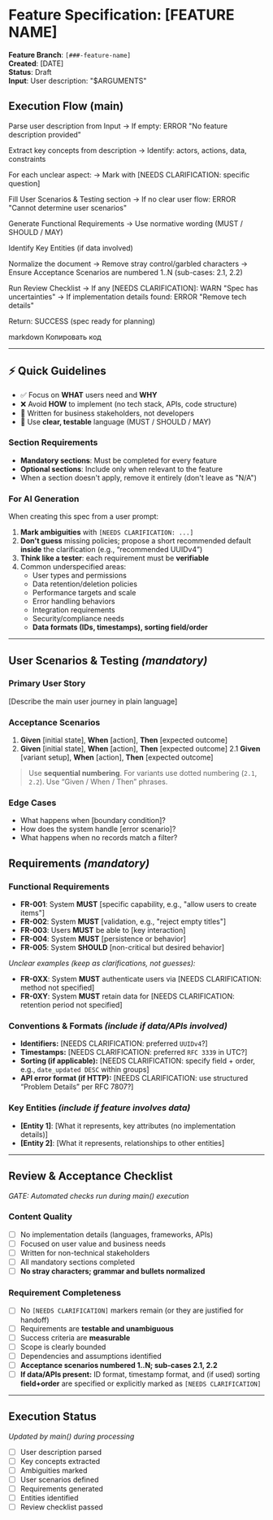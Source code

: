 # Feature Specification: [FEATURE NAME]

**Feature Branch**: `[###-feature-name]`  
**Created**: [DATE]  
**Status**: Draft  
**Input**: User description: "$ARGUMENTS"

## Execution Flow (main)
Parse user description from Input
→ If empty: ERROR "No feature description provided"

Extract key concepts from description
→ Identify: actors, actions, data, constraints

For each unclear aspect:
→ Mark with [NEEDS CLARIFICATION: specific question]

Fill User Scenarios & Testing section
→ If no clear user flow: ERROR "Cannot determine user scenarios"

Generate Functional Requirements
→ Use normative wording (MUST / SHOULD / MAY)

Identify Key Entities (if data involved)

Normalize the document
→ Remove stray control/garbled characters
→ Ensure Acceptance Scenarios are numbered 1..N (sub-cases: 2.1, 2.2)

Run Review Checklist
→ If any [NEEDS CLARIFICATION]: WARN "Spec has uncertainties"
→ If implementation details found: ERROR "Remove tech details"

Return: SUCCESS (spec ready for planning)

markdown
Копировать код

---

## ⚡ Quick Guidelines
- ✅ Focus on **WHAT** users need and **WHY**
- ❌ Avoid **HOW** to implement (no tech stack, APIs, code structure)
- 👥 Written for business stakeholders, not developers
- 🧭 Use **clear, testable** language (MUST / SHOULD / MAY)

### Section Requirements
- **Mandatory sections**: Must be completed for every feature
- **Optional sections**: Include only when relevant to the feature
- When a section doesn't apply, remove it entirely (don't leave as "N/A")

### For AI Generation
When creating this spec from a user prompt:
1. **Mark ambiguities** with `[NEEDS CLARIFICATION: ...]`
2. **Don't guess** missing policies; propose a short recommended default **inside** the clarification (e.g., “recommended UUIDv4”)
3. **Think like a tester**: each requirement must be **verifiable**
4. Common underspecified areas:
   - User types and permissions
   - Data retention/deletion policies
   - Performance targets and scale
   - Error handling behaviors
   - Integration requirements
   - Security/compliance needs
   - **Data formats (IDs, timestamps), sorting field/order**

---

## User Scenarios & Testing *(mandatory)*

### Primary User Story
[Describe the main user journey in plain language]

### Acceptance Scenarios
1. **Given** [initial state], **When** [action], **Then** [expected outcome]
2. **Given** [initial state], **When** [action], **Then** [expected outcome]
2.1 **Given** [variant setup], **When** [action], **Then** [expected outcome]  
> Use **sequential numbering**. For variants use dotted numbering (`2.1`, `2.2`). Use “Given / When / Then” phrases.

### Edge Cases
- What happens when [boundary condition]?
- How does the system handle [error scenario]?
- What happens when no records match a filter?

## Requirements *(mandatory)*

### Functional Requirements
- **FR-001**: System **MUST** [specific capability, e.g., "allow users to create items"]
- **FR-002**: System **MUST** [validation, e.g., "reject empty titles"]
- **FR-003**: Users **MUST** be able to [key interaction]
- **FR-004**: System **MUST** [persistence or behavior]
- **FR-005**: System **SHOULD** [non-critical but desired behavior]

*Unclear examples (keep as clarifications, not guesses):*
- **FR-0XX**: System **MUST** authenticate users via [NEEDS CLARIFICATION: method not specified]
- **FR-0XY**: System **MUST** retain data for [NEEDS CLARIFICATION: retention period not specified]

### Conventions & Formats *(include if data/APIs involved)*
- **Identifiers:** [NEEDS CLARIFICATION: preferred `UUIDv4`?]  
- **Timestamps:** [NEEDS CLARIFICATION: preferred `RFC 3339` in UTC?]  
- **Sorting (if applicable):** [NEEDS CLARIFICATION: specify field + order, e.g., `date_updated DESC` within groups]  
- **API error format (if HTTP):** [NEEDS CLARIFICATION: use structured “Problem Details” per RFC 7807?]

### Key Entities *(include if feature involves data)*
- **[Entity 1]**: [What it represents, key attributes (no implementation details)]
- **[Entity 2]**: [What it represents, relationships to other entities]

---

## Review & Acceptance Checklist
*GATE: Automated checks run during main() execution*

### Content Quality
- [ ] No implementation details (languages, frameworks, APIs)
- [ ] Focused on user value and business needs
- [ ] Written for non-technical stakeholders
- [ ] All mandatory sections completed
- [ ] **No stray characters; grammar and bullets normalized**

### Requirement Completeness
- [ ] No `[NEEDS CLARIFICATION]` markers remain (or they are justified for handoff)
- [ ] Requirements are **testable and unambiguous**  
- [ ] Success criteria are **measurable**
- [ ] Scope is clearly bounded
- [ ] Dependencies and assumptions identified
- [ ] **Acceptance scenarios numbered 1..N; sub-cases 2.1, 2.2**
- [ ] **If data/APIs present:** ID format, timestamp format, and (if used) sorting **field+order** are specified or explicitly marked as `[NEEDS CLARIFICATION]`

---

## Execution Status
*Updated by main() during processing*

- [ ] User description parsed
- [ ] Key concepts extracted
- [ ] Ambiguities marked
- [ ] User scenarios defined
- [ ] Requirements generated
- [ ] Entities identified
- [ ] Review checklist passed